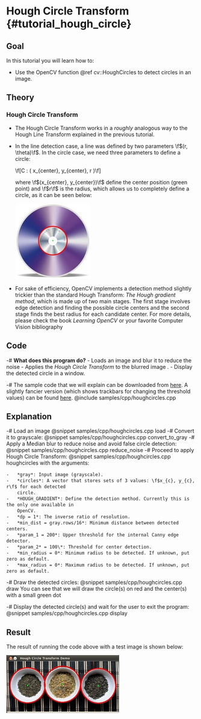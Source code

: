 Hough Circle Transform {#tutorial_hough_circle}
======================

Goal
----

In this tutorial you will learn how to:

-   Use the OpenCV function @ref cv::HoughCircles to detect circles in an image.

Theory
------

### Hough Circle Transform

-   The Hough Circle Transform works in a *roughly* analogous way to the Hough Line Transform
    explained in the previous tutorial.
-   In the line detection case, a line was defined by two parameters \f$(r, \theta)\f$. In the circle
    case, we need three parameters to define a circle:

    \f[C : ( x_{center}, y_{center}, r )\f]

    where \f$(x_{center}, y_{center})\f$ define the center position (green point) and \f$r\f$ is the radius,
    which allows us to completely define a circle, as it can be seen below:

    ![](images/Hough_Circle_Tutorial_Theory_0.jpg)

-   For sake of efficiency, OpenCV implements a detection method slightly trickier than the standard
    Hough Transform: *The Hough gradient method*, which is made up of two main stages. The first
    stage involves edge detection and finding the possible circle centers and the second stage finds
    the best radius for each candidate center. For more details, please check the book *Learning
    OpenCV* or your favorite Computer Vision bibliography

Code
----

-#  **What does this program do?**
    -   Loads an image and blur it to reduce the noise
    -   Applies the *Hough Circle Transform* to the blurred image .
    -   Display the detected circle in a window.

-#  The sample code that we will explain can be downloaded from [here](https://github.com/opencv/opencv/tree/master/samples/cpp/houghcircles.cpp).
    A slightly fancier version (which shows trackbars for
    changing the threshold values) can be found [here](https://github.com/opencv/opencv/tree/master/samples/cpp/tutorial_code/ImgTrans/HoughCircle_Demo.cpp).
    @include samples/cpp/houghcircles.cpp

Explanation
-----------

-#  Load an image
    @snippet samples/cpp/houghcircles.cpp load
-#  Convert it to grayscale:
    @snippet samples/cpp/houghcircles.cpp convert_to_gray
-#  Apply a Median blur to reduce noise and avoid false circle detection:
    @snippet samples/cpp/houghcircles.cpp reduce_noise
-#  Proceed to apply Hough Circle Transform:
    @snippet samples/cpp/houghcircles.cpp houghcircles
    with the arguments:

    -   *gray*: Input image (grayscale).
    -   *circles*: A vector that stores sets of 3 values: \f$x_{c}, y_{c}, r\f$ for each detected
        circle.
    -   *HOUGH_GRADIENT*: Define the detection method. Currently this is the only one available in
        OpenCV.
    -   *dp = 1*: The inverse ratio of resolution.
    -   *min_dist = gray.rows/16*: Minimum distance between detected centers.
    -   *param_1 = 200*: Upper threshold for the internal Canny edge detector.
    -   *param_2* = 100\*: Threshold for center detection.
    -   *min_radius = 0*: Minimum radius to be detected. If unknown, put zero as default.
    -   *max_radius = 0*: Maximum radius to be detected. If unknown, put zero as default.

-#  Draw the detected circles:
    @snippet samples/cpp/houghcircles.cpp draw
    You can see that we will draw the circle(s) on red and the center(s) with a small green dot

-#  Display the detected circle(s) and wait for the user to exit the program:
    @snippet samples/cpp/houghcircles.cpp display

Result
------

The result of running the code above with a test image is shown below:

![](images/Hough_Circle_Tutorial_Result.jpg)
